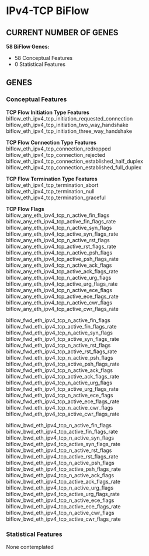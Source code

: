 # IPv4-TCP BiFlow
## CURRENT NUMBER OF GENES
**58 BiFlow Genes:**
- 58 Conceptual Features
- 0 Statistical Features

## GENES
### Conceptual Features
**TCP Flow Initiation Type Features**  
biflow_eth_ipv4_tcp_initiation_requested_connection
biflow_eth_ipv4_tcp_initiation_two_way_handshake
biflow_eth_ipv4_tcp_initiation_three_way_handshake

**TCP Flow Connection Type Features**  
biflow_eth_ipv4_tcp_connection_redropped  
biflow_eth_ipv4_tcp_connection_rejected  
biflow_eth_ipv4_tcp_connection_established_half_duplex  
biflow_eth_ipv4_tcp_connection_established_full_duplex  

**TCP Flow Termination Type Features**  
biflow_eth_ipv4_tcp_termination_abort  
biflow_eth_ipv4_tcp_termination_null  
biflow_eth_ipv4_tcp_termination_graceful  

**TCP Flow Flags**  
biflow_any_eth_ipv4_tcp_n_active_fin_flags  
biflow_any_eth_ipv4_tcp_active_fin_flags_rate  
biflow_any_eth_ipv4_tcp_n_active_syn_flags  
biflow_any_eth_ipv4_tcp_active_syn_flags_rate  
biflow_any_eth_ipv4_tcp_n_active_rst_flags  
biflow_any_eth_ipv4_tcp_active_rst_flags_rate  
biflow_any_eth_ipv4_tcp_n_active_psh_flags  
biflow_any_eth_ipv4_tcp_active_psh_flags_rate  
biflow_any_eth_ipv4_tcp_n_active_ack_flags  
biflow_any_eth_ipv4_tcp_active_ack_flags_rate  
biflow_any_eth_ipv4_tcp_n_active_urg_flags  
biflow_any_eth_ipv4_tcp_active_urg_flags_rate  
biflow_any_eth_ipv4_tcp_n_active_ece_flags  
biflow_any_eth_ipv4_tcp_active_ece_flags_rate  
biflow_any_eth_ipv4_tcp_n_active_cwr_flags  
biflow_any_eth_ipv4_tcp_active_cwr_flags_rate  

biflow_fwd_eth_ipv4_tcp_n_active_fin_flags  
biflow_fwd_eth_ipv4_tcp_active_fin_flags_rate  
biflow_fwd_eth_ipv4_tcp_n_active_syn_flags  
biflow_fwd_eth_ipv4_tcp_active_syn_flags_rate  
biflow_fwd_eth_ipv4_tcp_n_active_rst_flags  
biflow_fwd_eth_ipv4_tcp_active_rst_flags_rate  
biflow_fwd_eth_ipv4_tcp_n_active_psh_flags  
biflow_fwd_eth_ipv4_tcp_active_psh_flags_rate  
biflow_fwd_eth_ipv4_tcp_n_active_ack_flags  
biflow_fwd_eth_ipv4_tcp_active_ack_flags_rate  
biflow_fwd_eth_ipv4_tcp_n_active_urg_flags  
biflow_fwd_eth_ipv4_tcp_active_urg_flags_rate  
biflow_fwd_eth_ipv4_tcp_n_active_ece_flags  
biflow_fwd_eth_ipv4_tcp_active_ece_flags_rate  
biflow_fwd_eth_ipv4_tcp_n_active_cwr_flags  
biflow_fwd_eth_ipv4_tcp_active_cwr_flags_rate  

biflow_bwd_eth_ipv4_tcp_n_active_fin_flags  
biflow_bwd_eth_ipv4_tcp_active_fin_flags_rate  
biflow_bwd_eth_ipv4_tcp_n_active_syn_flags  
biflow_bwd_eth_ipv4_tcp_active_syn_flags_rate  
biflow_bwd_eth_ipv4_tcp_n_active_rst_flags  
biflow_bwd_eth_ipv4_tcp_active_rst_flags_rate  
biflow_bwd_eth_ipv4_tcp_n_active_psh_flags  
biflow_bwd_eth_ipv4_tcp_active_psh_flags_rate  
biflow_bwd_eth_ipv4_tcp_n_active_ack_flags  
biflow_bwd_eth_ipv4_tcp_active_ack_flags_rate  
biflow_bwd_eth_ipv4_tcp_n_active_urg_flags  
biflow_bwd_eth_ipv4_tcp_active_urg_flags_rate  
biflow_bwd_eth_ipv4_tcp_n_active_ece_flags  
biflow_bwd_eth_ipv4_tcp_active_ece_flags_rate  
biflow_bwd_eth_ipv4_tcp_n_active_cwr_flags  
biflow_bwd_eth_ipv4_tcp_active_cwr_flags_rate  

### Statistical Features
None contemplated
